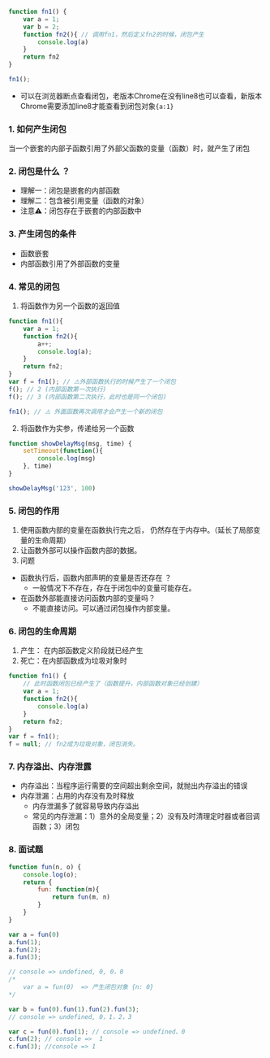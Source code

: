 ```javascript
function fn1() {
    var a = 1;
    var b = 2;
    function fn2(){ // 调用fn1，然后定义fn2的时候，闭包产生
        console.log(a)
    }
    return fn2
}

fn1();
```
* 可以在浏览器断点查看闭包，老版本Chrome在没有line8也可以查看，新版本Chrome需要添加line8才能查看到闭包对象```{a:1}```

### 1. 如何产生闭包
当一个嵌套的内部子函数引用了外部父函数的变量（函数）时，就产生了闭包

### 2. 闭包是什么 ？
* 理解一：闭包是嵌套的内部函数
* 理解二：包含被引用变量（函数的对象）
* 注意⚠️：闭包存在于嵌套的内部函数中

### 3. 产生闭包的条件
* 函数嵌套
* 内部函数引用了外部函数的变量

### 4. 常见的闭包
1. 将函数作为另一个函数的返回值
```javascript
function fn1(){
    var a = 1;
    function fn2(){
        a++;
        console.log(a);
    }
    return fn2;
}
var f = fn1(); // ⚠️外部函数执行的时候产生了一个闭包
f(); // 2 (内部函数第一次执行)
f(); // 3 (内部函数第二次执行，此时也是同一个闭包)

fn1(); // ⚠️ 外面函数再次调用才会产生一个新的闭包
```

2. 将函数作为实参，传递给另一个函数
```javascript
function showDelayMsg(msg, time) {
    setTimeout(function(){
        console.log(msg)
    }, time)
}

showDelayMsg('123', 100)
```

### 5. 闭包的作用
1. 使用函数内部的变量在函数执行完之后， 仍然存在于内存中。（延长了局部变量的生命周期）
2. 让函数外部可以操作函数内部的数据。
3. 问题
 * 函数执行后，函数内部声明的变量是否还存在 ？ 
    * 一般情况下不存在，存在于闭包中的变量可能存在。
 * 在函数外部能直接访问函数内部的变量吗？
    * 不能直接访问。可以通过闭包操作内部变量。

### 6. 闭包的生命周期
1. 产生： 在内部函数定义阶段就已经产生
2. 死亡：在内部函数成为垃圾对象时
```javascript
function fn1() {
    // 此时函数闭包已经产生了（函数提升，内部函数对象已经创建）
    var a = 1;
    function fn2(){
        console.log(a)
    }
    return fn2;
}
var f = fn1();
f = null; // fn2成为垃圾对象，闭包消失。
```

### 7. 内存溢出、内存泄露
* 内存溢出：当程序运行需要的空间超出剩余空间，就抛出内存溢出的错误
* 内存泄漏：占用的内存没有及时释放
    * 内存泄漏多了就容易导致内存溢出
    * 常见的内存泄漏：1）意外的全局变量；2）没有及时清理定时器或者回调函数；3）闭包

### 8. 面试题
```javascript
function fun(n, o) {
    console.log(o);
    return {
        fun: function(m){
            return fun(m, n)
        }
    }
}

var a = fun(0)
a.fun(1);
a.fun(2);
a.fun(3); 

// console => undefined, 0, 0，0
/*
    var a = fun(0)  => 产生闭包对象 {n: 0}
*/

var b = fun(0).fun(1).fun(2).fun(3); 
// console => undefined, 0，1，2，3

var c = fun(0).fun(1); // console => undefined、0
c.fun(2); // console =>  1
c.fun(3); //console => 1
```
